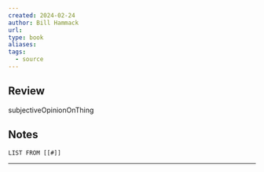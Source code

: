 ```yaml
---
created: 2024-02-24
author: Bill Hammack
url: 
type: book
aliases: 
tags:
  - source
---
```

## Review
subjectiveOpinionOnThing

## Notes
```dataview
LIST FROM [[#]]
```

---